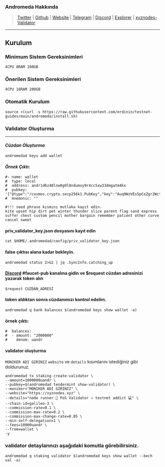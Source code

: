 ### Andromeda Hakkında

>[Twitter](https://twitter.com/AndromedaProt) | [Github](https://github.com/andromedaprotocol) | [Website](https://www.andromedaprotocol.io/) | [Telegram](https://t.me/andromedaprotocol) |  [Discord](https://discord.gg/9V2htcxKgS) |  [Explorer](https://andromeda.explorers.guru/) | [xyznodes-Validator](https://andromeda.explorers.guru/validator/andrvaloper1h9x8jjn5z9sv2cup9u23efqava2q6vmp96hlw9)
***
## Kurulum
### Minimum Sistem Gereksinimleri

```
4CPU 8RAM 100GB
```

### Önerilen Sistem Gereksinimleri

```
4CPU 16RAM 200GB
```
### Otomatik Kurulum
```
source <(curl -s https://raw.githubusercontent.com/erdinin/testnet-guides/main/andromeda/install.sh)
```
### Validator Oluşturma
***
#### _Cüzdan Oluşturma_
```
andromedad keys add wallet
```

#### _Örnek Çıktı_:
```
#- name: wallet
#  type: local
#  address: andr1d6z48lnw0g9l8ndumsy9r4cc5xw334mgatm4kx
#  pubkey: '{"@type":"/cosmos.crypto.secp256k1.PubKey","key":"Auq9WzVEs5pCoZgr2WctjI7fU+lJCH0I3r6GC1oa0tc0"}'
#  mnemonic: ""

#!!! seed phrase kısmını mutlaka kayıt edin.
kite upset hip dirt pet winter thunder slice parent flag sand express suffer chest custom pencil mother bargain remember patient other curve cancel sweet
```
#### priv_validator_key.json dosyasını kayıt edin
```
cat $HOME/.andromedad/config/priv_validator_key.json
```
#### false çıktısı alana kadar bekleyin.
```
andromedad status 2>&1 | jq .SyncInfo.catching_up
```
#### [Discord](https://discord.gg/9V2htcxKgS) #faucet-pub kanalına gidin ve $request cüzdan adresinizi yazarak token alın
```
$request CUZDAN_ADRESİ
```

#### token aldıktan sonra cüzdanımızı kontrol edelim.
```
andromedad q bank balances $(andromedad keys show wallet -a)
```
#### örnek çıktı:
```
#  balances:
#  - amount: "2000000"
#    denom: uandr
```

#### validator oluşturma 
`MONIKER ADI GIRINIZ` `website` ve `details` kısımlarını istediğiniz gibi doldurunuz.
```
andromedad tx staking create-validator \
--amount=1000000uandr \
--pubkey=$(andromedad tendermint show-validator) \
--moniker="MONIKER ADI GIRINIZ" \
--website="https://xyznodes.xyz" \
--details="node runner 💨 PoS Validator ⚛️ testnet addict 💻" \
--chain-id=galileo-3 \
--commission-rate=0.1 \
--commission-max-rate=0.2 \
--commission-max-change-rate=0.05 \
--min-self-delegation=1 \
--fees=10000uandr \
--from=wallet \
-y
```
### validator detaylarınızı aşağıdaki komutla görebilirsiniz. 
```
andromedad q staking validator $(andromedad keys show wallet --bech val -a)
```
